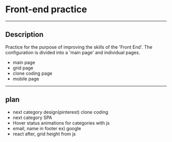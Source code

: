 # Front-end practice

---

## Description

Practice for the purpose of improving the skills of the 'Front End'.
The configuration is divided into a 'main page' and individual pages.

- main page
- grid page
- clone coding page
- mobile page

---

## plan

- next category design(pinterest) clone coding
- next category SPA
- Hover status animations for categories with js
- email, name in footer ex) google
- react after, grid height from js

